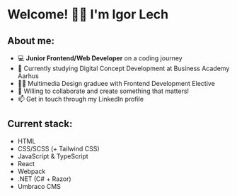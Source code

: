 ### <h1>Welcome! 👋😃 I'm Igor Lech</h1>

<h2>About me:</h2>
<ul>
  <li>💻 <b>Junior Frontend/Web Developer</b> on a coding journey</li>
  <li>🧠 Currently studying Digital Concept Development at Business Academy Aarhus</li>
  <li>🧑‍🎓 Multimedia Design graduee with Frontend Development Elective</li>
  <li>🌱 Willing to collaborate and create something that matters!</li>
  <li>📫 Get in touch through my LinkedIn profile</li>
</ul>

<h2>Current stack:</h2>
<ul>
  <li>HTML</li>
  <li>CSS/SCSS (+ Tailwind CSS)</li>
  <li>JavaScript & TypeScript</li>
  <li>React</li>
  <li>Webpack</li>
  <li>.NET (C# + Razor)</li>
  <li>Umbraco CMS</li>
</ul>
